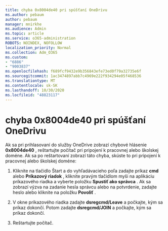 ```yaml
---
title: chyba 0x8004de40 pri spúšťaní OneDrivu
ms.author: pebaum
author: pebaum
manager: mnirkhe
ms.audience: Admin
ms.topic: article
ms.service: o365-administration
ROBOTS: NOINDEX, NOFOLLOW
localization_priority: Normal
ms.collection: Adm_O365
ms.custom:
- "6886"
- "9003837"
ms.openlocfilehash: f689fcf9432e9b356843efe73ed0f79a32735e6f
ms.sourcegitcommit: 1ac3474897abb7c4969e222f934294e05f468536
ms.translationtype: MT
ms.contentlocale: sk-SK
ms.lasthandoff: 10/30/2020
ms.locfileid: "48823117"
---
```

# <a name="0x8004de40-error-when-launching-onedrive"></a>chyba 0x8004de40 pri spúšťaní OneDrivu

Ak sa pri prihlasovaní do služby OneDrive zobrazí chybové hlásenie **0x8004de40** , reštartujte počítač pri pripojení k pracovnej alebo školskej doméne. Ak sa po reštartovaní zobrazí táto chyba, skúste to pri pripojení k pracovnej alebo školskej doméne:

1. Kliknite na tlačidlo Štart a do vyhľadávacieho poľa zadajte príkaz **cmd** alebo **Príkazový riadok**  , kliknite pravým tlačidlom myši na aplikáciu príkazového riadka a vyberte položku  **Spustiť ako správca** . Ak sa zobrazí výzva na zadanie hesla správcu alebo na potvrdenie, zadajte heslo alebo kliknite na položku **Povoliť** .  

2. V okne príkazového riadka zadajte **dsregcmd/Leave**  a počkajte, kým sa príkaz dokončí. Potom zadajte **dsregcmd/JOIN** a počkajte, kým sa príkaz dokončí.
3. Reštartujte počítač.
